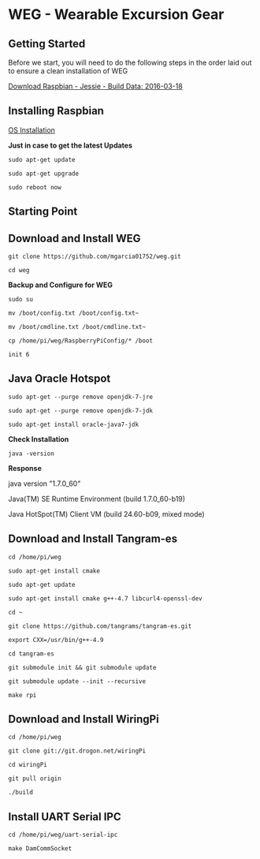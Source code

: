 # WEG - Wearable Excursion Gear

## Getting Started

Before we start, you will need to do the following steps in the order laid out to ensure a clean installation of WEG

[Download Raspbian - Jessie - Build Data: 2016-03-18](http://downloads.raspberrypi.org/raspbian/images/raspbian-2016-03-18/)

##  Installing Raspbian 

[OS Installation](https://www.raspberrypi.org/documentation/installation/installing-images/README.md)

**Just in case to get the latest Updates**

`sudo apt-get update`

`sudo apt-get upgrade`

`sudo reboot now`

##  Starting Point

##  Download and Install WEG

`git clone https://github.com/mgarcia01752/weg.git`

`cd weg`

**Backup and Configure for WEG**

`sudo su ` 

`mv /boot/config.txt /boot/config.txt~`

`mv /boot/cmdline.txt /boot/cmdline.txt~`

`cp /home/pi/weg/RaspberryPiConfig/* /boot`

`init 6`

## Java Oracle Hotspot

`sudo apt-get --purge remove openjdk-7-jre` 

`sudo apt-get --purge remove openjdk-7-jdk`

`sudo apt-get install oracle-java7-jdk`

**Check Installation**

`java -version`

**Response**

java version "1.7.0_60"

Java(TM) SE Runtime Environment (build 1.7.0_60-b19)

Java HotSpot(TM) Client VM (build 24.60-b09, mixed mode)

##  Download and Install Tangram-es

`cd /home/pi/weg`

`sudo apt-get install cmake`

`sudo apt-get update`

`sudo apt-get install cmake g++-4.7 libcurl4-openssl-dev`

`cd ~`

`git clone https://github.com/tangrams/tangram-es.git`

`export CXX=/usr/bin/g++-4.9`

`cd tangram-es`

`git submodule init && git submodule update`

`git submodule update --init --recursive`

`make rpi`


##  Download and Install WiringPi

`cd /home/pi/weg`

`git clone git://git.drogon.net/wiringPi`

`cd wiringPi`

`git pull origin`

`./build`

##  Install UART Serial IPC

`cd /home/pi/weg/uart-serial-ipc`

`make DamCommSocket`




